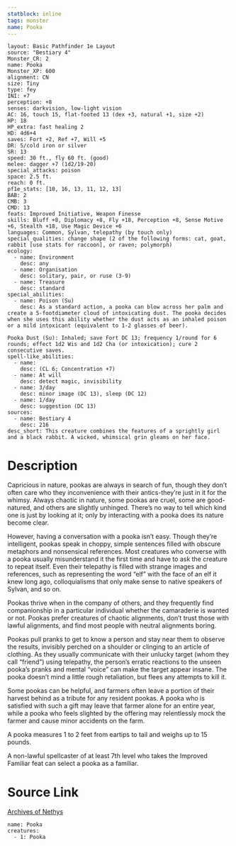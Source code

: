 ```yaml
---
statblock: inline
tags: monster
name: Pooka
---
```

```statblock
layout: Basic Pathfinder 1e Layout
source: "Bestiary 4"
Monster_CR: 2
name: Pooka
Monster_XP: 600
alignment: CN
size: Tiny
type: fey
INI: +7
perception: +8
senses: darkvision, low-light vision
AC: 16, touch 15, flat-footed 13 (dex +3, natural +1, size +2)
HP: 18
HP_extra: fast healing 2
HD: 4d6+4
saves: Fort +2, Ref +7, Will +5
DR: 5/cold iron or silver
SR: 13
speed: 30 ft., fly 60 ft. (good)
melee: dagger +7 (1d2/19-20)
special_attacks: poison
space: 2.5 ft.
reach: 0 ft.
pf1e_stats: [10, 16, 13, 11, 12, 13]
BAB: 2
CMB: 3
CMD: 13
feats: Improved Initiative, Weapon Finesse
skills: Bluff +8, Diplomacy +8, Fly +18, Perception +8, Sense Motive +6, Stealth +18, Use Magic Device +6
languages: Common, Sylvan, telepathy (by touch only)
special_qualities: change shape (2 of the following forms: cat, goat, rabbit [use stats for raccoon], or raven; polymorph)
ecology:
  - name: Environment
    desc: any
  - name: Organisation
    desc: solitary, pair, or ruse (3-9)
  - name: Treasure
    desc: standard
special_abilities:
  - name: Poison (Su)
    desc: As a standard action, a pooka can blow across her palm and create a 5-footdiameter cloud of intoxicating dust. The pooka decides when she uses this ability whether the dust acts as an inhaled poison or a mild intoxicant (equivalent to 1-2 glasses of beer).

Pooka Dust (Su): Inhaled; save Fort DC 13; frequency 1/round for 6 rounds; effect 1d2 Wis and 1d2 Cha (or intoxication); cure 2 consecutive saves.
spell-like_abilities:
  - name:
    desc: (CL 6; Concentration +7)
  - name: At will
    desc: detect magic, invisibility
  - name: 3/day
    desc: minor image (DC 13), sleep (DC 12)
  - name: 1/day
    desc: suggestion (DC 13)
sources:
  - name: Bestiary 4
    desc: 216
desc_short: This creature combines the features of a sprightly girl and a black rabbit. A wicked, whimsical grin gleams on her face.
```
# Description
Capricious in nature, pookas are always in search of fun, though they don’t often care who they inconvenience with their antics-they’re just in it for the whimsy. Always chaotic in nature, some pookas are cruel, some are good-natured, and others are slightly unhinged. There’s no way to tell which kind one is just by looking at it; only by interacting with a pooka does its nature become clear.

However, having a conversation with a pooka isn’t easy. Though they’re intelligent, pookas speak in choppy, simple sentences filled with obscure metaphors and nonsensical references. Most creatures who converse with a pooka usually misunderstand it the first time and have to ask the creature to repeat itself. Even their telepathy is filled with strange images and references, such as representing the word “elf” with the face of an elf it knew long ago, colloquialisms that only make sense to native speakers of Sylvan, and so on.

Pookas thrive when in the company of others, and they frequently find companionship in a particular individual whether the camaraderie is wanted or not. Pookas prefer creatures of chaotic alignments, don’t trust those with lawful alignments, and find most people with neutral alignments boring.

Pookas pull pranks to get to know a person and stay near them to observe the results, invisibly perched on a shoulder or clinging to an article of clothing. As they usually communicate with their unlucky target (whom they call “friend”) using telepathy, the person’s erratic reactions to the unseen pooka’s pranks and mental “voice” can make the target appear insane. The pooka doesn’t mind a little rough retaliation, but flees any attempts to kill it.

Some pookas can be helpful, and farmers often leave a portion of their harvest behind as a tribute for any resident pookas. A pooka who is satisfied with such a gift may leave that farmer alone for an entire year, while a pooka who feels slighted by the offering may relentlessly mock the farmer and cause minor accidents on the farm.

A pooka measures 1 to 2 feet from eartips to tail and weighs up to 15 pounds.

A non-lawful spellcaster of at least 7th level who takes the Improved Familiar feat can select a pooka as a familiar.
# Source Link
[Archives of Nethys](https://aonprd.com/MonsterDisplay.aspx?ItemName=Pooka)
```encounter-table
name: Pooka
creatures:
  - 1: Pooka
```
